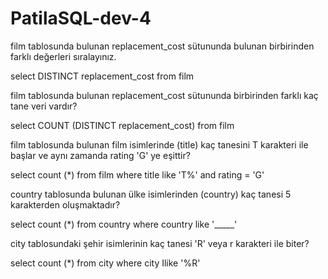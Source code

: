 # PatilaSQL-dev-4

film tablosunda bulunan replacement_cost sütununda bulunan birbirinden farklı değerleri sıralayınız.

select DISTINCT replacement_cost from film

film tablosunda bulunan replacement_cost sütununda birbirinden farklı kaç tane veri vardır?

select COUNT (DISTINCT replacement_cost) from film

film tablosunda bulunan film isimlerinde (title) kaç tanesini T karakteri ile başlar ve aynı zamanda rating 'G' ye eşittir?

select count (*) from film
where title like 'T%' and rating = 'G'

country tablosunda bulunan ülke isimlerinden (country) kaç tanesi 5 karakterden oluşmaktadır?

select count (*) from country
where country like '_____'

city tablosundaki şehir isimlerinin kaç tanesi 'R' veya r karakteri ile biter?

select count (*) from city
where city Ilike '%R'
